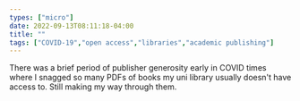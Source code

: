 ```yaml
---
types: ["micro"]
date: 2022-09-13T08:11:18-04:00
title: ""
tags: ["COVID-19","open access","libraries","academic publishing"]
---
```

There was a brief period of publisher generosity early in COVID times where I snagged so many PDFs of books my uni library usually doesn't have access to. Still making my way through them.
